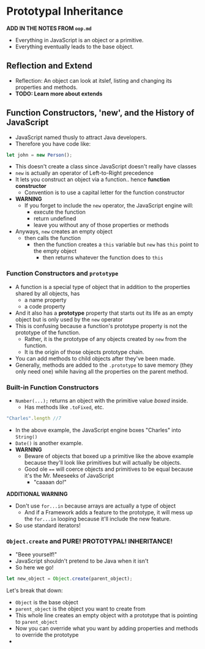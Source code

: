 # Prototypal Inheritance

**ADD IN THE NOTES FROM `oop.md`**

* Everything in JavaScript is an object or a primitive.
* Everything eventually leads to the base object.

## Reflection and Extend

* Reflection: An object can look at itslef, listing and changing its properties and methods.
* **TODO: Learn more about extends**

## Function Constructors, 'new', and the History of JavaScript

* JavaScript named thusly to attract Java developers.
* Therefore you have code like:
```javascript
let john = new Person();
```
* This doesn't create a class since JavaScript doesn't really have classes
* `new` is actually an operator of Left-to-Right precedence
* It lets you construct an object via a function.. hence **function constructor**
  * Convention is to use a capital letter for the function constructor
* **WARNING**
  * If you forget to include the `new` operator, the JavaScript engine will:
    * execute the function
    * return undefined
    * leave you without any of those properties or methods
* Anyways, `new` creates an empty object
  * then calls the function 
    * then the function creates a `this` variable but `new` has `this` point to the empty object
      * then returns whatever the function does to `this`

### Function Constructors and `prototype`

* A function is a special type of object that in addition to the properties shared by all objects, has
  * a name property
  * a code property
* And it also has a **prototype** property that starts out its life as an empty object but is only used by the `new` operator
* This is confusing because a function's prototype property is not the prototype of the function.
  * Rather, it is the prototype of any objects created by `new` from the function.
  * It is the origin of those objects prototype chain.
* You can add methods to child objects after they've been made.
* Generally, methods are added to the `.prototype` to save memory (they only need one) while having all the properties on the parent method.

### Built-in Function Constructors

* `Number(...);` returns an object with the primitive value *boxed* inside.
  * Has methods like `.toFixed`, etc. 
```javascript
"Charles".length //7
```
* In the above example, the JavaScript engine boxes "Charles" into `String()`
* `Date()` is another example.
* **WARNING**
  * Beware of objects that boxed up a primitive like the above example because they'll look like primitives but will actually be objects.
  * Good ole `==` will coerce objects and primitives to be equal because it's the Mr. Meeseeks of JavaScript
    * "caaaan do!"

**ADDITIONAL WARNING**
* Don't use `for...in` because arrays are actually a type of object
  * And if a Framework adds a feature to the prototype, it will mess up the `for...in` looping because it'll include the new feature.
* So use standard iterators!

### `Object.create` and PURE! PROTOTYPAL! INHERITANCE!
* "Beee yourself!"
* JavaScript shouldn't pretend to be Java when it isn't
* So here we go!
```javascript
let new_object = Object.create(parent_object);
```
Let's break that down:
* `Object` is the base object
* `parent_object` is the object you want to create from
* This whole line creates an empty object with a prototype that is pointing to `parent_object`
* Now you can override what you want by adding properties and methods to override the prototype
* 